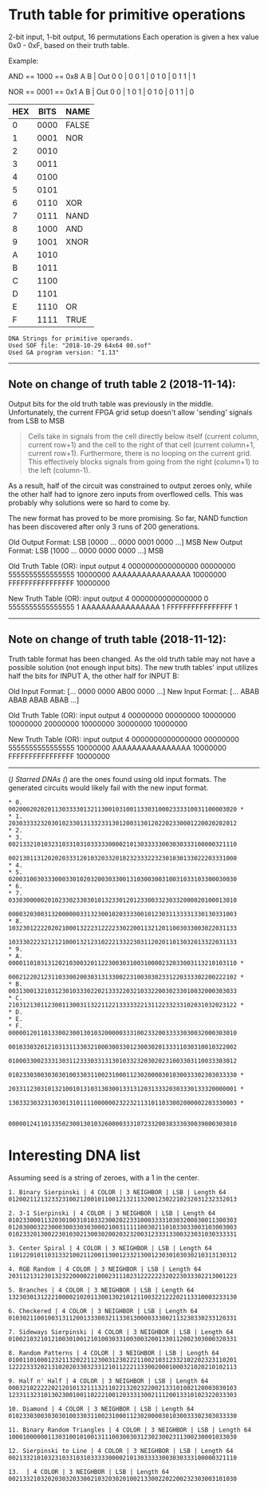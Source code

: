 # Truth table for primitive operations
2-bit input, 1-bit output, 16 permutations
Each operation is given a hex value 0x0 - 0xF, based on their truth table.

Example:

AND == 1000 == 0x8
A B | Out
0 0 | 0
0 1 | 0
1 0 | 0
1 1 | 1

NOR == 0001 == 0x1
A B | Out
0 0 | 1
0 1 | 0
1 0 | 0
1 1 | 0

HEX | BITS | NAME
----|------|------
  0 | 0000 | FALSE
  1 | 0001 |  NOR
  2 | 0010 |
  3 | 0011 |
  4 | 0100 |
  5 | 0101 |
  6 | 0110 |  XOR
  7 | 0111 | NAND
  8 | 1000 |  AND
  9 | 1001 | XNOR
  A | 1010 |
  B | 1011 |
  C | 1100 |
  D | 1101 |
  E | 1110 |   OR
  F | 1111 | TRUE

	DNA Strings for primitive operands.
	Used SOF file: "2018-10-29 64x64 00.sof"
	Used GA program version: "1.13"

-----------------------------------------------------------------------------------------

## Note on change of truth table 2 (2018-11-14):
Output bits for the old truth table was previously in the middle.
Unfortunately, the current FPGA grid setup doesn't allow 'sending' signals from LSB to MSB

> Cells take in signals from the cell directly below itself (current column, current row+1)
> and the cell to the right of that cell (current column+1, current row+1).
> Furthermore, there is no looping on the current grid.
> This effectively blocks signals from going from the right (column+1) to the left (column-1).

As a result, half of the circuit was constrained to output zeroes only,
while the other half had to ignore zero inputs from overflowed cells.
This was probably why solutions were so hard to come by.

The new format has proved to be more promising.
So far, NAND function has been discovered after only 3 runs of 200 generations.

Old Output Format: LSB [0000 ... 0000 0001 0000 ...] MSB
New Output Format: LSB [1000 ... 0000 0000 0000 ...] MSB

Old Truth Table (OR):
input output 4
0000000000000000 00000000
5555555555555555 10000000
AAAAAAAAAAAAAAAA 10000000
FFFFFFFFFFFFFFFF 10000000

New Truth Table (OR):
input output 4
0000000000000000 0
5555555555555555 1
AAAAAAAAAAAAAAAA 1
FFFFFFFFFFFFFFFF 1

-----------------------------------------------------------------------------------------

## Note on change of truth table (2018-11-12):
Truth table format has been changed.
As the old truth table may not have a possible solution (not enough input bits).
The new truth tables' input utilizes half the bits for INPUT A, the other half for INPUT B:

Old Input Format: [... 0000 0000 AB00 0000 ...]
New Input Format: [... ABAB ABAB ABAB ABAB ...]

Old Truth Table (OR):
input output 4
00000000 00000000
10000000 10000000
20000000 10000000
30000000 10000000

New Truth Table (OR):
input output 4
0000000000000000 00000000
5555555555555555 10000000
AAAAAAAAAAAAAAAA 10000000
FFFFFFFFFFFFFFFF 10000000

-----------------------------------------------------------------------------------------

(*) Starred DNAs (*) are the ones found using old input formats.
The generated circuits would likely fail with the new input format.

	* 0.	0020002020201130333301321130010310011330310002333310031100003020 *
	* 1.	2030333323203010233013133233130120031301202202330001220020202012
	* 2.
	* 3.	0021332101032310331031033333000021013033333003030333100000321110
			0021301131202020333120103203320102323332232301030133022203331000
	* 4.
	* 5.	0200310030333000330102032003033001310300300310031033103300030030
	* 6.
	* 7.	0330300000201023302330301013233012012330033230332000020100013010
			0000320300313200000033132300102033330010123031133331330130331003
	* 8.	1032301222202021000132223122223302200113212011003033003022031133
			1033302223212121000132123102221332230311202011013032013322031133
	* 9.
	* A.	0000110103131202103003201122300303100310000232033003113210103110 *
			0002122021231103300200303131330022310030302331220333302200222102 *
	* B.	0031300132103123010333022021333220321033220030233010032000303033
	* C.	2103121301123001130031132211221333332213112233233102031032023122 *
	* D.
	* E.
	* F.	0000012011013300230013010320000033310023320033333030032000303010
			0010330320121031311330321000300330123003020133311030310010322002
			0100033002333130311233303313130103323203020231003303110033303012
			0102330300303030100330311002310001123020000301030033302303033330 *
			2033112303101321001013103130300133131203133320303330133320000001 *
			1303323032313030131011110000002322321131011033002000002203330003 *

			0000012411013350230013010326000033310723320038333030039000303010

# Interesting DNA list
Assuming seed is a string of zeroes, with a 1 in the center.

	1. Binary Sierpinski | 4 COLOR | 3 NEIGHBOR | LSB | Length 64
	0120021121323323100212001011001213211320012302210232031232332013

	2. 3-1 Sierpinski | 4 COLOR | 3 NEIGHBOR | LSB | Length 64
	0102330001132030100310103323002022331000333310303200030011300303
	0120300032230003003303030002100311111003021101033033003103003003
	0102332013002230103021300302002032320031233313300323031030333331

	3. Center Spiral | 4 COLOR | 3 NEIGHBOR | LSB | Length 64
	1101220101103133210021120011300123321300123030103030210313130312

	4. RGB Random | 4 COLOR | 3 NEIGHBOR | LSB | Length 64
	2031121312301323220000221000231110231222222320223033302213001223

	5. Branches | 4 COLOR | 3 NEIGHBOR | LSB | Length 64
	1323030131222100002102011300130210121100322122202113310003233130

	6. Checkered | 4 COLOR | 3 NEIGHBOR | LSB | Length 64
	0103021100100313112001333003211330130000333002113230330233120331

	7. Sideways Sierpinski | 4 COLOR | 3 NEIGHBOR | LSB | Length 64
	0100210321012100301001210100303310030032001330112002303000320331

	8. Random Patterns | 4 COLOR | 3 NEIGHBOR | LSB | Length 64
	0100110100012321132022112300312302221100210312332102202323110201
	1222233320213102020330323312101122211330020001000321020210102113

	9. Half n' Half | 4 COLOR | 3 NEIGHBOR | LSB | Length 64
	0003210222220212010132111321102213202322002133101002120003030103
	1233113231013023001001102221001203331300211120013310102322033303

	10. Diamond | 4 COLOR | 3 NEIGHBOR | LSB | Length 64
	0102330300303030100330311002310001123020000301030033302303033330

	11. Binary Random Triangles | 4 COLOR | 3 NEIGHBOR | LSB | Length 64
	1000100000011303100101001311100300303123023002311300230001033030

	12. Sierpinski to Line | 4 COLOR | 3 NEIGHBOR | LSB | Length 64
	0021332101032310331031033333000021013033333003030333100000321110

	13.  | 4 COLOR | 3 NEIGHBOR | LSB | Length 64
	0021332103202030320330021032030201002133002202200232303003101030
